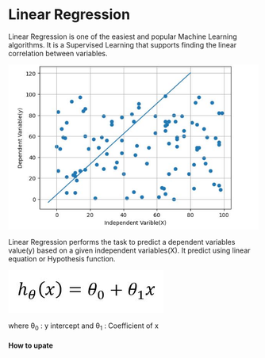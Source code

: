 
# Linear Regression

Linear Regression is one of the easiest and popular Machine Learning algorithms. It is a Supervised Learning that supports finding the linear correlation between variables.

![App Screenshot](https://github.com/An1k4et/what-is-Linear_Regression/blob/main/Capture.JPG?raw=true)

Linear Regression performs the task to predict a dependent variables value(y) based on a given independent variables(X). It predict using linear equation or Hypothesis function. 

![App Screenshot](https://github.com/An1k4et/what-is-Linear_Regression/blob/main/Capture1.JPG?raw=true)

where 
θ<sub>0</sub> : y intercept and
θ<sub>1</sub> : Coefficient of x

#### How to upate 


